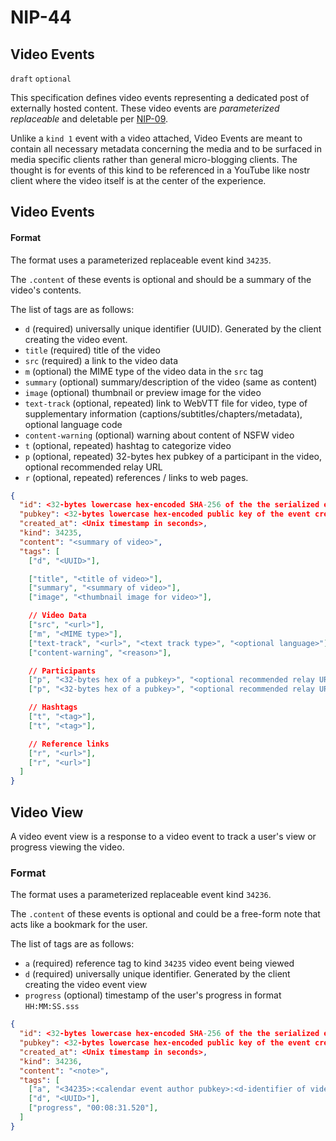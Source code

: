 NIP-44
======

Video Events
---------------

`draft` `optional`

This specification defines video events representing a dedicated post of externally hosted content. These video events are _parameterized replaceable_ and deletable per [NIP-09](09.md).

Unlike a `kind 1` event with a video attached, Video Events are meant to contain all necessary metadata concerning the media and to be surfaced in media specific clients rather than general micro-blogging clients. The thought is for events of this kind to be referenced in a YouTube like nostr client where the video itself is at the center of the experience.

## Video Events

#### Format

The format uses a parameterized replaceable event kind `34235`.

The `.content` of these events is optional and should be a summary of the video's contents.

The list of tags are as follows:
* `d` (required) universally unique identifier (UUID). Generated by the client creating the video event.
* `title` (required) title of the video
* `src` (required) a link to the video data
* `m` (optional) the MIME type of the video data in the `src` tag
* `summary` (optional) summary/description of the video (same as content)
* `image` (optional) thumbnail or preview image for the video
* `text-track` (optional, repeated) link to WebVTT file for video, type of supplementary information (captions/subtitles/chapters/metadata), optional language code
* `content-warning` (optional) warning about content of NSFW video
* `t` (optional, repeated) hashtag to categorize video
* `p` (optional, repeated) 32-bytes hex pubkey of a participant in the video, optional recommended relay URL
* `r` (optional, repeated) references / links to web pages.

```json
{
  "id": <32-bytes lowercase hex-encoded SHA-256 of the the serialized event data>,
  "pubkey": <32-bytes lowercase hex-encoded public key of the event creator>,
  "created_at": <Unix timestamp in seconds>,
  "kind": 34235,
  "content": "<summary of video>",
  "tags": [
    ["d", "<UUID>"],

    ["title", "<title of video>"],
    ["summary", "<summary of video>"],
    ["image", "<thumbnail image for video>"],

    // Video Data
    ["src", "<url>"],
    ["m", "<MIME type>"],
    ["text-track", "<url>", "<text track type>", "<optional language>"],
    ["content-warning", "<reason>"],

    // Participants
    ["p", "<32-bytes hex of a pubkey>", "<optional recommended relay URL>"],
    ["p", "<32-bytes hex of a pubkey>", "<optional recommended relay URL>"],

    // Hashtags
    ["t", "<tag>"],
    ["t", "<tag>"],

    // Reference links
    ["r", "<url>"],
    ["r", "<url>"]
  ]
}
```

## Video View

A video event view is a response to a video event to track a user's view or progress viewing the video.

### Format

The format uses a parameterized replaceable event kind `34236`.

The `.content` of these events is optional and could be a free-form note that acts like a bookmark for the user.

The list of tags are as follows:
* `a` (required) reference tag to kind `34235` video event being viewed
* `d` (required) universally unique identifier. Generated by the client creating the video event view
* `progress` (optional) timestamp of the user's progress in format `HH:MM:SS.sss`


```json
{
  "id": <32-bytes lowercase hex-encoded SHA-256 of the the serialized event data>,
  "pubkey": <32-bytes lowercase hex-encoded public key of the event creator>,
  "created_at": <Unix timestamp in seconds>,
  "kind": 34236,
  "content": "<note>",
  "tags": [
    ["a", "<34235>:<calendar event author pubkey>:<d-identifier of video event>", "<optional relay url>"],
    ["d", "<UUID>"],
    ["progress", "00:08:31.520"],
  ]
}
```
